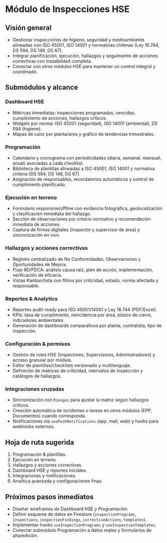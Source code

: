 # Módulo de Inspecciones HSE

## Visión general
- Gestionar inspecciones de higiene, seguridad y medioambiente alineadas con ISO 45001, ISO 14001 y normativas chilenas (Ley 16.744, DS 594, DS 148, DS 67).
- Integrar planificación, ejecución, hallazgos y seguimiento de acciones correctivas con trazabilidad completa.
- Conectar con otros módulos HSE para mantener un control integral y coordinado.

## Submódulos y alcance

### Dashboard HSE
- Métricas inmediatas: inspecciones programadas, vencidas, cumplimiento de acciones, hallazgos críticos.
- Widgets por norma: ISO 45001 (seguridad), ISO 14001 (ambiental), DS 594 (higiene).
- Mapas de calor por planta/área y gráfico de tendencias trimestrales.

### Programación
- Calendario y cronograma con periodicidades (diaria, semanal, mensual, anual) asociadas a cada checklist.
- Biblioteca de plantillas alineadas a ISO 45001, ISO 14001 y normativa chilena (DS 594, DS 148, DS 67).
- Asignación de responsables, recordatorios automáticos y control de cumplimiento planificado.

### Ejecución en terreno
- Formulario responsive/offline con evidencia fotográfica, geolocalización y clasificación inmediata del hallazgo.
- Sección de observaciones por criterio normativo y recomendación inmediata de acciones.
- Captura de firmas digitales (inspector y supervisor de área) y sincronización en vivo.

### Hallazgos y acciones correctivas
- Registro centralizado de No Conformidades, Observaciones y Oportunidades de Mejora.
- Flujo 8D/PDCA: análisis causa raíz, plan de acción, implementación, verificación de eficacia.
- Vistas Kanban/lista con filtros por criticidad, estado, norma afectada y responsable.

### Reportes & Analytics
- Reportes audit-ready para ISO 45001/14001 y Ley 16.744 (PDF/Excel).
- KPIs: tasa de cumplimiento, reincidencia por área, plazos de cierre, indicadores ambientales.
- Generación de dashboards comparativos por planta, contratista, tipo de inspección.

### Configuración & permisos
- Gestión de roles HSE (Inspectores, Supervisores, Administradores) y acceso granular por módulo.
- Editor de plantillas/checklists versionado y multilenguaje.
- Definición de matrices de criticidad, intervalos de inspección y catálogos de hallazgos.

### Integraciones cruzadas
- Sincronización con `Riesgos` para ajustar la matriz según hallazgos críticos.
- Creación automática de incidentes o tareas en otros módulos (EPP, Documentos) cuando corresponda.
- Notificaciones vía `usePushNotifications` (app, mail, web) y hooks para webhooks externos.

## Hoja de ruta sugerida
1. Programación & plantillas.
2. Ejecución en terreno.
3. Hallazgos y acciones correctivas.
4. Dashboard HSE y reportes iniciales.
5. Integraciones y notificaciones.
6. Analítica avanzada y configuraciones finas.

## Próximos pasos inmediatos
- Diseñar wireframes de Dashboard HSE y Programación.
- Definir esquema de datos en Firestore (`inspectionPrograms`, `inspections`, `inspectionFindings`, `correctiveActions`, `templates`).
- Implementar hooks `useInspectionPrograms` y `useInspectionTemplates`.
- Conectar submódulo Programación a datos reales y formularios de alta/edición.
